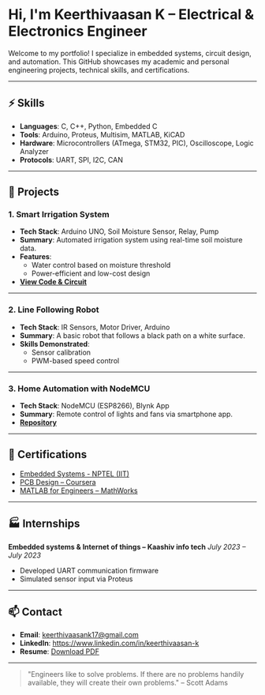 # Hi, I'm Keerthivaasan K – Electrical & Electronics Engineer

Welcome to my portfolio! I specialize in embedded systems, circuit design, and automation. This GitHub showcases my academic and personal engineering projects, technical skills, and certifications.

---

## ⚡ Skills

- **Languages**: C, C++, Python, Embedded C
- **Tools**: Arduino, Proteus, Multisim, MATLAB, KiCAD
- **Hardware**: Microcontrollers (ATmega, STM32, PIC), Oscilloscope, Logic Analyzer
- **Protocols**: UART, SPI, I2C, CAN

---

## 📁 Projects

### 1. **Smart Irrigation System**
- **Tech Stack**: Arduino UNO, Soil Moisture Sensor, Relay, Pump
- **Summary**: Automated irrigation system using real-time soil moisture data.
- **Features**:
  - Water control based on moisture threshold
  - Power-efficient and low-cost design
- **[View Code & Circuit](https://github.com/yourusername/smart-irrigation)**

---

### 2. **Line Following Robot**
- **Tech Stack**: IR Sensors, Motor Driver, Arduino
- **Summary**: A basic robot that follows a black path on a white surface.
- **Skills Demonstrated**:
  - Sensor calibration
  - PWM-based speed control

---

### 3. **Home Automation with NodeMCU**
- **Tech Stack**: NodeMCU (ESP8266), Blynk App
- **Summary**: Remote control of lights and fans via smartphone app.
- **[Repository](https://github.com/yourusername/home-automation-nodemcu)**

---

## 🏅 Certifications

- [Embedded Systems - NPTEL (IIT)](link-to-certificate)
- [PCB Design – Coursera](link)
- [MATLAB for Engineers – MathWorks](link)

---

## 🏭 Internships

**Embedded systems & Internet of things – Kaashiv info tech**
*July 2023 – July 2023*  
- Developed UART communication firmware
- Simulated sensor input via Proteus

---

## 📫 Contact

- **Email**: keerthivaasank17@gmail.com
- **LinkedIn**: https://www.linkedin.com/in/keerthivaasan-k
- **Resume**: [Download PDF](link-to-resume)

---

> "Engineers like to solve problems. If there are no problems handily available, they will create their own problems." – Scott Adams
